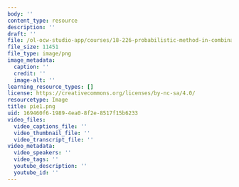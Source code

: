 ```yaml
---
body: ''
content_type: resource
description: ''
draft: ''
file: /ol-ocw-studio-app/courses/18-226-probabilistic-method-in-combinatorics-fall-2020/pie1.png
file_size: 11451
file_type: image/png
image_metadata:
  caption: ''
  credit: ''
  image-alt: ''
learning_resource_types: []
license: https://creativecommons.org/licenses/by-nc-sa/4.0/
resourcetype: Image
title: pie1.png
uid: 169460f6-1989-4ea0-8f2e-8517f15b6233
video_files:
  video_captions_file: ''
  video_thumbnail_file: ''
  video_transcript_file: ''
video_metadata:
  video_speakers: ''
  video_tags: ''
  youtube_description: ''
  youtube_id: ''
---
```

